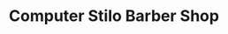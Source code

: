 ---
title: "Computer Stilo Barber Shop"
url: /santiago/computer-stilo-barber-shop/
shop: Friseur
---